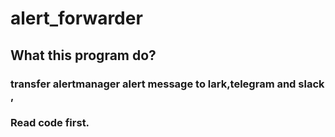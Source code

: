 # alert_forwarder
##  What this program do?
###  transfer alertmanager alert message to lark,telegram and slack ,
###  Read code first.
